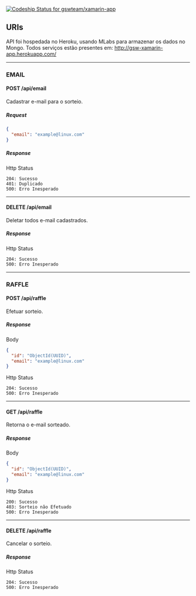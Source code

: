 [ ![Codeship Status for gswteam/xamarin-app](https://codeship.com/projects/d5a7cb60-6f24-0134-a04a-4eee7f819805/status?branch=master)](https://codeship.com/projects/178021)

## URIs

API foi hospedada no Heroku, usando MLabs para armazenar os dados no Mongo. Todos serviços estão presentes em: http://gsw-xamarin-app.herokuapp.com/

---

### EMAIL
#### POST /api/email
Cadastrar e-mail para o sorteio.

##### Request
```json
{
  "email": "example@linux.com"
}
```

##### Response
Http Status
```
204: Sucesso
401: Duplicado
500: Erro Inesperado
```

---

#### DELETE /api/email
Deletar todos e-mail cadastrados.

##### Response
Http Status
```
204: Sucesso
500: Erro Inesperado
```

---

### RAFFLE
#### POST /api/raffle

Efetuar sorteio.

##### Response
Body
```json
{
  "id": "ObjectId(UUID)",
  "email": "example@linux.com"
}
```

Http Status
```
204: Sucesso
500: Erro Inesperado
```

---

#### GET /api/raffle

Retorna o e-mail sorteado.

##### Response
Body
```json
{
  "id": "ObjectId(UUID)",
  "email": "example@linux.com"
}
```

Http Status
```
200: Sucesso
403: Sorteio não Efetuado
500: Erro Inesperado
```

---

#### DELETE /api/raffle
Cancelar o sorteio.

##### Response
Http Status
```
204: Sucesso
500: Erro Inesperado
```
